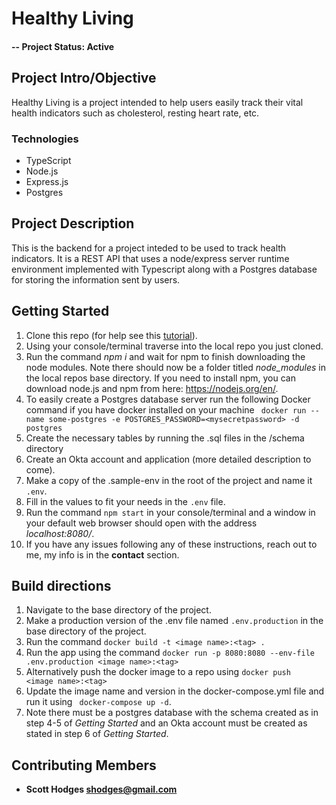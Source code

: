
# Healthy Living

#### -- Project Status: Active

## Project Intro/Objective
Healthy Living is a project intended to help users easily track their vital health indicators such as cholesterol, resting heart rate, etc.

### Technologies
* TypeScript
* Node.js
* Express.js
* Postgres

## Project Description
This is the backend for a project inteded to be used to track health indicators. It is a REST API that uses a node/express server runtime environment implemented with Typescript along with a Postgres database for storing the information sent by users. 


## Getting Started

1. Clone this repo (for help see this [tutorial](https://help.github.com/articles/cloning-a-repository/)).
2. Using your console/terminal traverse into the local repo you just cloned.
3. Run the command *npm i* and wait for npm to finish downloading the node modules. Note there should now be a folder titled *node_modules* in the local repos base directory. If you need to install npm, you can download node.js and npm from here: https://nodejs.org/en/.
4. To easily create a Postgres database server run the following Docker command if you have docker installed on your machine ```` docker run --name some-postgres -e POSTGRES_PASSWORD=<mysecretpassword> -d postgres````
5. Create the necessary tables by running the .sql files in the /schema directory
6. Create an Okta account and application (more detailed description to come).
5. Make a copy of the .sample-env in the root of the project and name it `.env`.
6. Fill in the values to fit your needs in the `.env` file.
7. Run the command `npm start` in your console/terminal and a window in your default web browser should open with the address *localhost:8080/*.
8. If you have any issues following any of these instructions, reach out to me, my info is in the **contact** section.

## Build directions
1. Navigate to the base directory of the project.
2. Make a production version of the .env file named `.env.production` in the base directory of the project.
2. Run the command `docker build -t <image name>:<tag> .`
3. Run the app using the command ````docker run -p 8080:8080 --env-file .env.production <image name>:<tag>````
4. Alternatively push the docker image to a repo using ````docker push  <image name>:<tag>```` 
5. Update the image name and version in the docker-compose.yml file and run it using ```` docker-compose up -d````.
6. Note there must be a postgres database with the schema created as in step 4-5 of *Getting Started* and an Okta account must be created as stated in step 6 of *Getting Started*.


## Contributing Members
* **Scott Hodges shodges@gmail.com**

